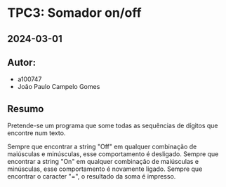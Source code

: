 # TPC3: Somador on/off

## 2024-03-01

## Autor:

- a100747
- João Paulo Campelo Gomes

## Resumo

Pretende-se um programa que some todas as sequências de dígitos que encontre num texto.

Sempre que encontrar a string "Off" em qualquer combinação de maiúsculas e minúsculas, esse comportamento é desligado.
Sempre que encontrar a string "On" em qualquer combinação de maiúsculas e minúsculas, esse comportamento é novamente ligado.
Sempre que encontrar o caracter "=", o resultado da soma é impresso.
